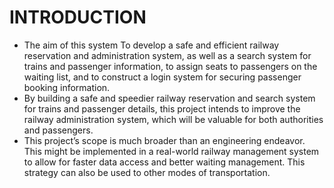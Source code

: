 # INTRODUCTION #
* The aim of this system To develop a safe and efficient railway reservation and administration system, as well as a search system for trains and passenger information, to assign seats to passengers on the waiting list, and to construct a login system for securing passenger booking information.
* By building a safe and speedier railway reservation and search system for trains and passenger details, this project intends to improve the railway administration system, which will be valuable for both authorities and passengers.
* This project’s scope is much broader than an engineering endeavor. This might be implemented in a real-world railway management system to allow for faster data access and better waiting management. This strategy can also be used to other modes of transportation.

